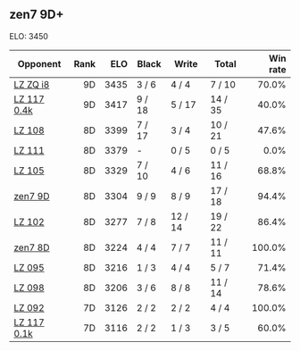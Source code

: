 ## zen7 9D+ ##

ELO: 3450

Opponent | Rank | ELO | Black | Write | Total | Win rate
---------|-----:|----:|-------|-------|-------|-------:
[LZ ZQ i8](LZ%20ZQ%20i8.md) | 9D | 3435 | 3 / 6 | 4 / 4 | 7 / 10 | 70.0%
[LZ 117 0.4k](LZ%20117%200.4k.md) | 9D | 3417 | 9 / 18 | 5 / 17 | 14 / 35 | 40.0%
[LZ 108](LZ%20108.md) | 8D | 3399 | 7 / 17 | 3 / 4 | 10 / 21 | 47.6%
[LZ 111](LZ%20111.md) | 8D | 3379 | - | 0 / 5 | 0 / 5 | 0.0%
[LZ 105](LZ%20105.md) | 8D | 3329 | 7 / 10 | 4 / 6 | 11 / 16 | 68.8%
[zen7 9D](zen7%209D.md) | 8D | 3304 | 9 / 9 | 8 / 9 | 17 / 18 | 94.4%
[LZ 102](LZ%20102.md) | 8D | 3277 | 7 / 8 | 12 / 14 | 19 / 22 | 86.4%
[zen7 8D](zen7%208D.md) | 8D | 3224 | 4 / 4 | 7 / 7 | 11 / 11 | 100.0%
[LZ 095](LZ%20095.md) | 8D | 3216 | 1 / 3 | 4 / 4 | 5 / 7 | 71.4%
[LZ 098](LZ%20098.md) | 8D | 3206 | 3 / 6 | 8 / 8 | 11 / 14 | 78.6%
[LZ 092](LZ%20092.md) | 7D | 3126 | 2 / 2 | 2 / 2 | 4 / 4 | 100.0%
[LZ 117 0.1k](LZ%20117%200.1k.md) | 7D | 3116 | 2 / 2 | 1 / 3 | 3 / 5 | 60.0%
